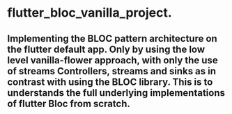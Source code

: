 # flutter_bloc_vanilla_project. 

## Implementing the BLOC pattern architecture on the flutter default app. Only by using the low level vanilla-flower approach, with only the use of streams Controllers, streams and sinks as in contrast with using the BLOC library. This is to understands the full underlying implementations of flutter Bloc from scratch.
